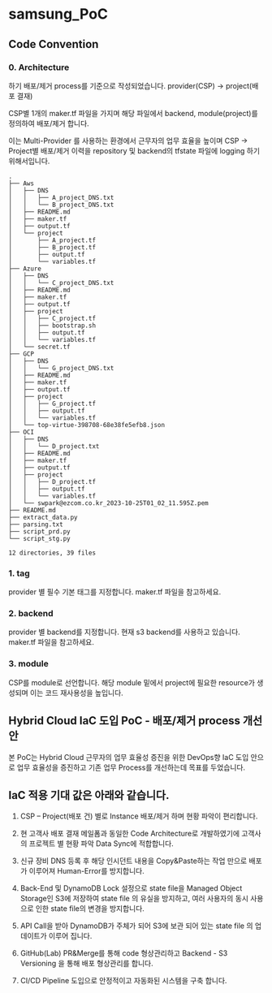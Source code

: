 # samsung_PoC

## Code Convention
### 0. Architecture
하기 배포/제거 process를 기준으로 작성되었습니다.
provider(CSP) -> project(배포 결재)

CSP별 1개의 maker.tf 파일을 가지며 해당 파일에서 backend, module(project)를 정의하여 배포/제거 합니다.

이는 Multi-Provider 를 사용하는 환경에서 근무자의 업무 효율을 높이며 CSP -> Project별 배포/제거 이력을 repository 및 backend의 tfstate 파일에 logging 하기 위해서입니다.

```
.
├── Aws
│   ├── DNS
│   │   ├── A_project_DNS.txt
│   │   └── B_project_DNS.txt
│   ├── README.md
│   ├── maker.tf
│   ├── output.tf
│   └── project
│       ├── A_project.tf
│       ├── B_project.tf
│       ├── output.tf
│       └── variables.tf
├── Azure
│   ├── DNS
│   │   └── C_project_DNS.txt
│   ├── README.md
│   ├── maker.tf
│   ├── output.tf
│   ├── project
│   │   ├── C_project.tf
│   │   ├── bootstrap.sh
│   │   ├── output.tf
│   │   └── variables.tf
│   └── secret.tf
├── GCP
│   ├── DNS
│   │   └── G_project_DNS.txt
│   ├── README.md
│   ├── maker.tf
│   ├── output.tf
│   ├── project
│   │   ├── G_project.tf
│   │   ├── output.tf
│   │   └── variables.tf
│   └── top-virtue-398708-68e38fe5efb8.json
├── OCI
│   ├── DNS
│   │   └── D_project.txt
│   ├── README.md
│   ├── maker.tf
│   ├── output.tf
│   ├── project
│   │   ├── D_project.tf
│   │   ├── output.tf
│   │   └── variables.tf
│   └── swpark@ezcom.co.kr_2023-10-25T01_02_11.595Z.pem
├── README.md
├── extract_data.py
├── parsing.txt
├── script_prd.py
└── script_stg.py

12 directories, 39 files
```

### 1. tag
provider 별 필수 기본 태그를 지정합니다.
maker.tf 파일을 참고하세요.

### 2. backend
provider 별 backend를 지정합니다.
현재 s3 backend를 사용하고 있습니다.
maker.tf 파일을 참고하세요.

### 3. module
CSP를 module로 선언합니다.
해당 module 밑에서 project에 필요한 resource가 생성되며 이는 코드 재사용성을 높입니다.

## Hybrid Cloud IaC 도입 PoC - 배포/제거 process 개선안

본 PoC는 Hybrid Cloud 근무자의 업무 효율성 증진을 위한 DevOps향 IaC 도입 안으로 업무 효율성을 증진하고 기존 업무 Process를 개선하는데 목표를 두었습니다.

## IaC 적용 기대 값은 아래와 같습니다.

1. CSP – Project(배포 건) 별로 Instance 배포/제거 하며 현황 파악이 편리합니다.

2. 현 고객사 배포 결재 메일폼과 동일한 Code Architecture로 개발하였기에 고객사의 프로젝트 별 현황 파악 Data Sync에 적합합니다.

3. 신규 장비 DNS 등록 후 해당 인시던트 내용을 Copy&Paste하는 작업 만으로 배포가 이루어져 Human-Error를 방지합니다.

4. Back-End 및 DynamoDB Lock 설정으로 state file을 Managed Object Storage인 S3에 저장하여 state file 의 유실을 방지하고, 여러 사용자의 동시 사용으로 인한 state file의 변경을 방지합니다.

5. API Call을 받아 DynamoDB가 주체가 되어 S3에 보관 되어 있는 state file 의 업데이트가 이루어 집니다.

6. GitHub(Lab) PR&Merge를 통해 code 형상관리하고 Backend - S3 Versioning 을 통해 배포 형상관리를 합니다.

7. CI/CD Pipeline 도입으로 안정적이고 자동화된 시스템을 구축 합니다.
